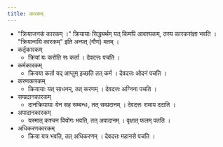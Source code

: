 ```yaml
---
title: कारकम्
---
```


- "क्रियाजनकं कारकम् ।" क्रियायाः सिद्ध्यर्थम् यत् किमपि आवश्यकम्, तस्य कारकसंज्ञा भवति । "क्रियान्वयि कारकम्" इति अन्यत् (गौणं) मतम् ।
- कर्तृकारकम्
  - क्रियां यः करोति सः कर्ता । देवदत्तः पचति । 
- कर्मकारकम्
  - क्रियया कर्ता यद् आप्तुम् इच्छति तत् कर्म । देवदत्तः ओदनं पचति । 
- करणकारकम्
  - क्रियायाः यत् साधनम्, तत् करणम् । देवदत्तः अग्निना पचति । 
- सम्प्रदानकारकम्
  - दानक्रियायाः येन सह सम्बन्धः, तत् सम्प्रदानम् । देवदत्तः रामाय ददाति । 
- अपादानकारकम्
  - यस्मात् कश्चन वियोगः भवति, तत् अपादानम् । वृक्षात् फलम् पतति । 
- अधिकरणकारकम् 
  - क्रिया यत्र भवति, तत् अधिकरणम् । देवदत्तः महानसे पचति । 
  


<div class="spreadsheet" src="../kArakam.toml"> </div>  

